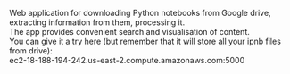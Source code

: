 Web application for downloading Python notebooks from Google drive,
extracting information from them, processing it. \
The app provides convenient search and visualisation of content. \
You can give it a try here (but remember that it will store all your ipnb files from drive):  
ec2-18-188-194-242.us-east-2.compute.amazonaws.com:5000 
